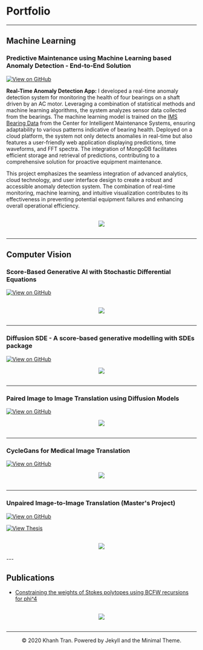 # Portfolio
---
## Machine Learning

### Predictive Maintenance using Machine Learning based Anomaly Detection - End-to-End Solution

[![View on GitHub](https://img.shields.io/badge/GitHub-View_on_GitHub-blue?logo=GitHub)](https://github.com/Ishan-phys/predictive-maintenance-ml)

**Real-Time Anomaly Detection App:** 
I developed a real-time anomaly detection system for monitoring the health of four bearings on a shaft driven by an AC motor. Leveraging a combination of statistical methods and machine learning algorithms, the system analyzes sensor data collected from the bearings. The machine learning model is trained on the [IMS Bearing Data](https://www.nasa.gov/intelligent-systems-division/discovery-and-systems-health/pcoe/pcoe-data-set-repository/) from the Center for Intelligent Maintenance Systems, ensuring adaptability to various patterns indicative of bearing health. Deployed on a cloud platform, the system not only detects anomalies in real-time but also features a user-friendly web application displaying predictions, time waveforms, and FFT spectra. The integration of MongoDB facilitates efficient storage and retrieval of predictions, contributing to a comprehensive solution for proactive equipment maintenance.

This project emphasizes the seamless integration of advanced analytics, cloud technology, and user interface design to create a robust and accessible anomaly detection system. The combination of real-time monitoring, machine learning, and intuitive visualization contributes to its effectiveness in preventing potential equipment failures and enhancing overall operational efficiency.

<br>
<center><img src="images/fft.png?raw=true"/></center>
<br>

---

## Computer Vision 

### Score-Based Generative AI with Stochastic Differential Equations

[![View on GitHub](https://img.shields.io/badge/GitHub-View_on_GitHub-blue?logo=GitHub)](https://github.com/Ishan-phys/Generative-Modelling-with-SDEs)

<br>
<center><img src="images/diffusion schematic 2.jpg?raw=true"/></center>
<br>

---

### Diffusion SDE - A score-based generative modelling with SDEs package

[![View on GitHub](https://img.shields.io/badge/GitHub-View_on_GitHub-blue?logo=GitHub)](https://github.com/Ishan-phys/Diffusion-SDE)
<br>
<center><img src="images/header.png?raw=true"/></center>
<br>

---

### Paired Image to Image Translation using Diffusion Models

[![View on GitHub](https://img.shields.io/badge/GitHub-View_on_GitHub-blue?logo=GitHub)](https://github.com/Ishan-phys/paired-via-sde)
<br>
<center><img src="images/paired.png?raw=true"/></center>
<br>

---

### CycleGans for Medical Image Translation

[![View on GitHub](https://img.shields.io/badge/GitHub-View_on_GitHub-blue?logo=GitHub)](https://github.com/Ishan-phys/CycleGANs)
<br>
<center><img src="images/cyc_gan.png?raw=true"/></center>
<br>

---

### Unpaired Image-to-Image Translation (Master's Project)


[![View on GitHub](https://img.shields.io/badge/GitHub-View_on_GitHub-blue?logo=GitHub)](https://github.com/Ishan-phys/Unpaired-via-SDE)

[![View Thesis](https://img.shields.io/badge/GitHub-View_on_GitHub-blue?logo=GitHub)](https://github.com/Ishan-phys/Unpaired-via-SDE/blob/main/report/ProjectReport.pdf)

<br>
<center><img src="images/thesis.png?raw=true"/></center>
<br>
---

## Publications

- [Constraining the weights of Stokes polytopes using BCFW recursions for phi^4](https://link.springer.com/article/10.1007/JHEP04(2021)064)

<br>
<center><img src="images/paper.png?raw=true"/></center>
<br>


---
<center>© 2020 Khanh Tran. Powered by Jekyll and the Minimal Theme.</center>
